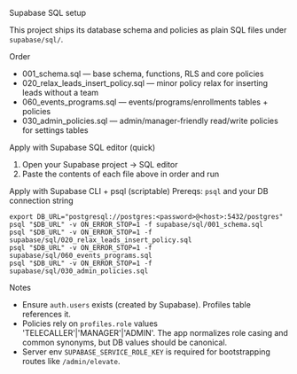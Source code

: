Supabase SQL setup

This project ships its database schema and policies as plain SQL files under `supabase/sql/`.

Order
- 001_schema.sql — base schema, functions, RLS and core policies
- 020_relax_leads_insert_policy.sql — minor policy relax for inserting leads without a team
- 060_events_programs.sql — events/programs/enrollments tables + policies
- 030_admin_policies.sql — admin/manager-friendly read/write policies for settings tables

Apply with Supabase SQL editor (quick)
1) Open your Supabase project → SQL editor
2) Paste the contents of each file above in order and run

Apply with Supabase CLI + psql (scriptable)
Prereqs: `psql` and your DB connection string

```
export DB_URL="postgresql://postgres:<password>@<host>:5432/postgres"
psql "$DB_URL" -v ON_ERROR_STOP=1 -f supabase/sql/001_schema.sql
psql "$DB_URL" -v ON_ERROR_STOP=1 -f supabase/sql/020_relax_leads_insert_policy.sql
psql "$DB_URL" -v ON_ERROR_STOP=1 -f supabase/sql/060_events_programs.sql
psql "$DB_URL" -v ON_ERROR_STOP=1 -f supabase/sql/030_admin_policies.sql
```

Notes
- Ensure `auth.users` exists (created by Supabase). Profiles table references it.
- Policies rely on `profiles.role` values 'TELECALLER'|'MANAGER'|'ADMIN'. The app normalizes role
  casing and common synonyms, but DB values should be canonical.
- Server env `SUPABASE_SERVICE_ROLE_KEY` is required for bootstrapping routes like `/admin/elevate`.

